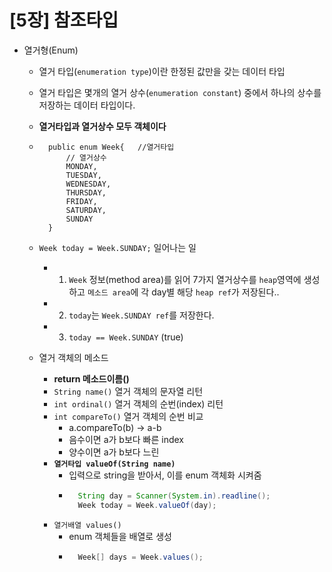 # [5장] 참조타입

- 열거형(Enum)
    - 열거 타입(`enumeration type`)이란 한정된 값만을 갖는 데이터 타입
    - 열거 타입은 몇개의 열거 상수(`enumeration constant`) 중에서 하나의 상수를 저장하는 데이터 타입이다.
    - **열거타입과 열거상수 모두 객체이다**
    - ```
        public enum Week{   //열거타입
            // 열거상수
            MONDAY,
            TUESDAY,
            WEDNESDAY,
            THURSDAY,
            FRIDAY,
            SATURDAY,
            SUNDAY
        }
      ```
    
    - `Week today = Week.SUNDAY;` 일어나는 일
        - 1. `Week` 정보(method area)를 읽어 7가지 열거상수를 `heap`영역에 생성하고 `메소드 area`에 각 day별 해당 `heap ref`가 저장된다..
        - 2. `today`는 `Week.SUNDAY ref`를 저장한다.
        - 3. `today == Week.SUNDAY` (true)

    - 열거 객체의 메소드
        - **return 메소드이름()**
        - `String name()`   열거 객체의 문자열 리턴
        - `int ordinal()`   열거 객체의 순번(index) 리턴
        - `int compareTo()` 열거 객체의 순번 비교
            - a.compareTo(b) -> a-b
            - 음수이면 a가 b보다 빠른 index
            - 양수이면 a가 b보다 느린
        - **`열거타입 valueOf(String name)`**
            - 입력으로 string을 받아서, 이를 enum 객체화 시켜줌
            - ```java
                String day = Scanner(System.in).readline();
                Week today = Week.valueOf(day);
              ```
        - `열거배열 values()`
            - enum 객체들을 배열로 생성
            - ```java
                Week[] days = Week.values();
              ```